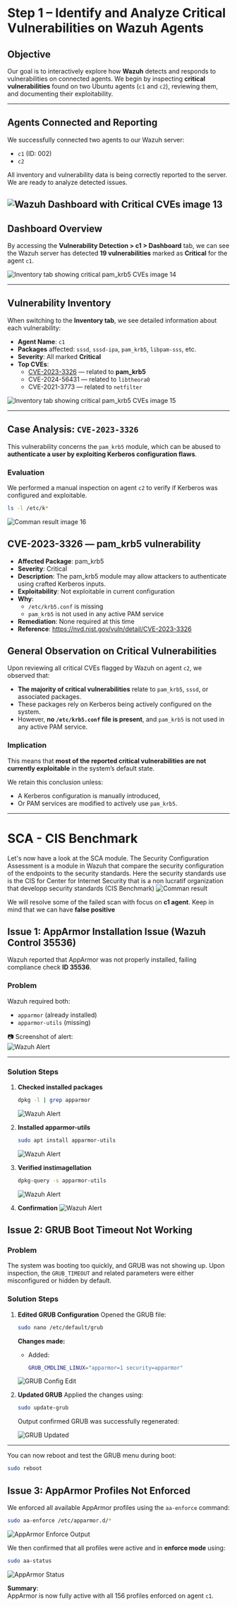 # Step 1 – Identify and Analyze Critical Vulnerabilities on Wazuh Agents

## Objective

Our goal is to interactively explore how **Wazuh** detects and responds to vulnerabilities on connected agents. We begin by inspecting **critical vulnerabilities** found on two Ubuntu agents (`c1` and `c2`), reviewing them, and documenting their exploitability.

---

## Agents Connected and Reporting

We successfully connected two agents to our Wazuh server:

- `c1` (ID: 002)
- `c2`

All inventory and vulnerability data is being correctly reported to the server. We are ready to analyze detected issues.

![Wazuh Dashboard with Critical CVEs](image/image13.png)
image 13
---

## Dashboard Overview

By accessing the **Vulnerability Detection > c1 > Dashboard** tab, we can see the Wazuh server has detected **19 vulnerabilities** marked as **Critical** for the agent `c1`.

![Inventory tab showing critical pam_krb5 CVEs](image/image14.png) image 14

---

## Vulnerability Inventory

When switching to the **Inventory tab**, we see detailed information about each vulnerability:

- **Agent Name**: `c1`
- **Packages** affected: `sssd`, `sssd-ipa`, `pam_krb5`, `libpam-sss`, etc.
- **Severity**: All marked **Critical**
- **Top CVEs**:
  - [CVE-2023-3326](https://nvd.nist.gov/vuln/detail/CVE-2023-3326) — related to **pam_krb5**
  - CVE-2024-56431 — related to `libtheora0`
  - CVE-2021-3773 — related to `netfilter`

![Inventory tab showing critical pam_krb5 CVEs](image/image15.png) image 15

---

## Case Analysis: `CVE-2023-3326`

This vulnerability concerns the `pam_krb5` module, which can be abused to **authenticate a user by exploiting Kerberos configuration flaws**.

### Evaluation

We performed a manual inspection on agent `c2` to verify if Kerberos was configured and exploitable.

```bash
ls -l /etc/k*
```

![Comman result](image/image16.png) image 16

## CVE-2023-3326 — pam_krb5 vulnerability

- **Affected Package**: pam_krb5
- **Severity**: Critical
- **Description**: The pam_krb5 module may allow attackers to authenticate using crafted Kerberos inputs.
- **Exploitability**: Not exploitable in current configuration
- **Why**:
  - `/etc/krb5.conf` is missing
  - `pam_krb5` is not used in any active PAM service
- **Remediation**: None required at this time
- **Reference**: <https://nvd.nist.gov/vuln/detail/CVE-2023-3326>

## General Observation on Critical Vulnerabilities

Upon reviewing all critical CVEs flagged by Wazuh on agent `c2`, we observed that:

- **The majority of critical vulnerabilities** relate to `pam_krb5`, `sssd`, or associated packages.
- These packages rely on Kerberos being actively configured on the system.
- However, **no `/etc/krb5.conf` file is present**, and `pam_krb5` is not used in any active PAM service.

### Implication

This means that **most of the reported critical vulnerabilities are not currently exploitable** in the system’s default state.

We retain this conclusion unless:

- A Kerberos configuration is manually introduced,
- Or PAM services are modified to actively use `pam_krb5`.

---

# SCA - CIS Benchmark

Let's now have a look at the SCA module. The Security Configuration Assessment is a module in Wazuh that compare the security configuration of the endpoints to the security standards. Here the security standards use is the CIS for Center for Internet Security that is a non lucratif organization that developp security standards (CIS Benchmark)
![Comman result](image/image17.png)

We will resolve some of the failed scan with focus on **c1 agent**. Keep in mind that we can have **false positive**

## Issue 1: AppArmor Installation Issue (Wazuh Control 35536)

Wazuh reported that AppArmor was not properly installed, failing compliance check **ID 35536**.

### Problem

Wazuh required both:

- `apparmor` (already installed)
- `apparmor-utils` (missing)

📷 Screenshot of alert:  
![Wazuh Alert](image/image18.png)

---

### Solution Steps

1. **Checked installed packages**  

   ```bash
   dpkg -l | grep apparmor
   ```

   ![Wazuh Alert](image/image19.png)

2. **Installed apparmor-utils**

    ```bash
    sudo apt install apparmor-utils
    ```

    ![Wazuh Alert](image/image20.png)
3. **Verified instimagellation**

    ```bash
    dpkg-query -s apparmor-utils
    ```

    ![Wazuh Alert](image/image21.png)

4. **Confirmation**
  ![Wazuh Alert](image/image22.png)

## Issue 2: GRUB Boot Timeout Not Working

### Problem

The system was booting too quickly, and GRUB was not showing up. Upon inspection, the `GRUB_TIMEOUT` and related parameters were either misconfigured or hidden by default.

### Solution Steps

1. **Edited GRUB Configuration**
   Opened the GRUB file:

   ```bash
   sudo nano /etc/default/grub
   ```

   **Changes made:**
   - Added:
     ```bash
     GRUB_CMDLINE_LINUX="apparmor=1 security=apparmor"
     ```

   ![GRUB Config Edit](image/image23.png)

2. **Updated GRUB**
   Applied the changes using:

   ```bash
   sudo update-grub
   ```

   Output confirmed GRUB was successfully regenerated:

   ![GRUB Updated](image/image24.png)

---

You can now reboot and test the GRUB menu during boot:

```bash
sudo reboot
```

## Issue 3: AppArmor Profiles Not Enforced

We enforced all available AppArmor profiles using the `aa-enforce` command:

```bash
sudo aa-enforce /etc/apparmor.d/*
```

![AppArmor Enforce Output](image/image25.png)

We then confirmed that all profiles were active and in **enforce mode** using:

```bash
sudo aa-status
```

![AppArmor Status](image/image26.png)

**Summary**:  
AppArmor is now fully active with all 156 profiles enforced on agent `c1`.
